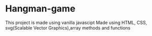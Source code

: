 # Hangman-game
This project is made using vanilla javascipt 
Made using HTML, CSS, svg(Scalable Vector Graphics),array methods and functions 
